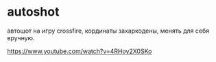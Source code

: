 # autoshot
автошот на игру crossfire, кординаты захаркодены, менять для себя вручную.


https://www.youtube.com/watch?v=4RHoy2X0SKo
